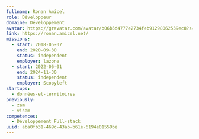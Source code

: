 ```yaml
---
fullname: Ronan Amicel
role: Développeur
domaine: Développement
avatar: https://gravatar.com/avatar/b06b5d4777e2734feb91298062539ec8?s=512
link: https://ronan.amicel.net/
missions:
  - start: 2018-05-07
    end: 2020-09-30
    status: independent
    employer: lazone
  - start: 2022-06-01
    end: 2024-11-30
    status: independent
    employer: Scopyleft
startups:
  - données-et-territoires
previously:
  - zam
  - visam
competences:
  - Développement Full-stack
uuid: aba0fb31-469c-43ab-b61e-6194e01559be
---
```

